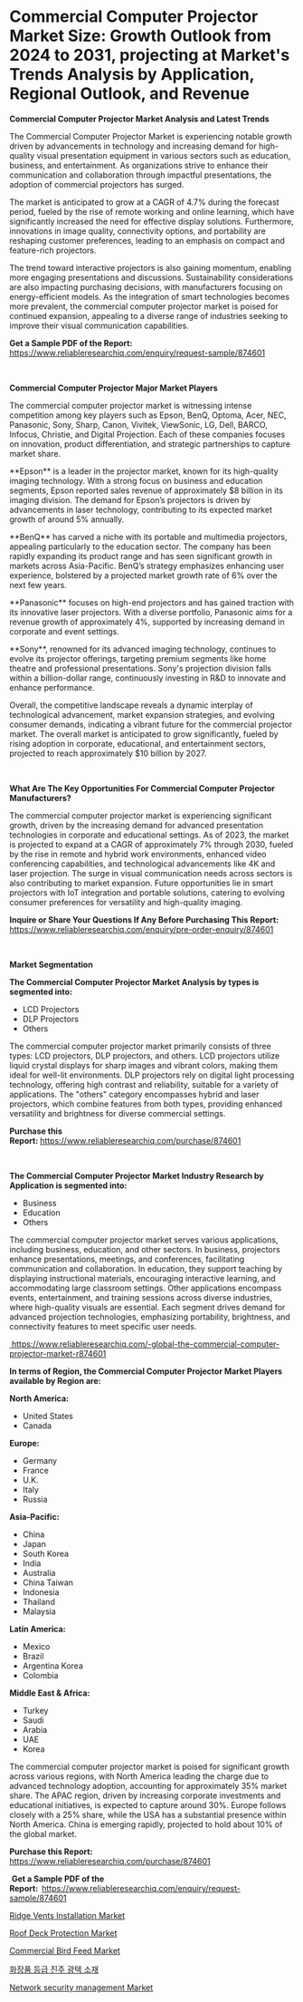 <p><h1>Commercial Computer Projector Market Size: Growth Outlook from 2024 to 2031, projecting at Market's Trends Analysis by Application, Regional Outlook, and Revenue</h1></p><p><strong>Commercial Computer Projector Market Analysis and Latest Trends</strong></p>
<p><p>The Commercial Computer Projector Market is experiencing notable growth driven by advancements in technology and increasing demand for high-quality visual presentation equipment in various sectors such as education, business, and entertainment. As organizations strive to enhance their communication and collaboration through impactful presentations, the adoption of commercial projectors has surged. </p><p>The market is anticipated to grow at a CAGR of 4.7% during the forecast period, fueled by the rise of remote working and online learning, which have significantly increased the need for effective display solutions. Furthermore, innovations in image quality, connectivity options, and portability are reshaping customer preferences, leading to an emphasis on compact and feature-rich projectors. </p><p>The trend toward interactive projectors is also gaining momentum, enabling more engaging presentations and discussions. Sustainability considerations are also impacting purchasing decisions, with manufacturers focusing on energy-efficient models. As the integration of smart technologies becomes more prevalent, the commercial computer projector market is poised for continued expansion, appealing to a diverse range of industries seeking to improve their visual communication capabilities.</p></p>
<p><strong>Get a Sample PDF of the Report:&nbsp;</strong> <a href="https://www.reliableresearchiq.com/enquiry/request-sample/874601">https://www.reliableresearchiq.com/enquiry/request-sample/874601</a></p>
<p>&nbsp;</p>
<p><strong>Commercial Computer Projector Major Market Players</strong></p>
<p><p>The commercial computer projector market is witnessing intense competition among key players such as Epson, BenQ, Optoma, Acer, NEC, Panasonic, Sony, Sharp, Canon, Vivitek, ViewSonic, LG, Dell, BARCO, Infocus, Christie, and Digital Projection. Each of these companies focuses on innovation, product differentiation, and strategic partnerships to capture market share.</p><p>**Epson** is a leader in the projector market, known for its high-quality imaging technology. With a strong focus on business and education segments, Epson reported sales revenue of approximately $8 billion in its imaging division. The demand for Epson’s projectors is driven by advancements in laser technology, contributing to its expected market growth of around 5% annually.</p><p>**BenQ** has carved a niche with its portable and multimedia projectors, appealing particularly to the education sector. The company has been rapidly expanding its product range and has seen significant growth in markets across Asia-Pacific. BenQ’s strategy emphasizes enhancing user experience, bolstered by a projected market growth rate of 6% over the next few years.</p><p>**Panasonic** focuses on high-end projectors and has gained traction with its innovative laser projectors. With a diverse portfolio, Panasonic aims for a revenue growth of approximately 4%, supported by increasing demand in corporate and event settings.</p><p>**Sony**, renowned for its advanced imaging technology, continues to evolve its projector offerings, targeting premium segments like home theatre and professional presentations. Sony's projection division falls within a billion-dollar range, continuously investing in R&D to innovate and enhance performance.</p><p>Overall, the competitive landscape reveals a dynamic interplay of technological advancement, market expansion strategies, and evolving consumer demands, indicating a vibrant future for the commercial projector market. The overall market is anticipated to grow significantly, fueled by rising adoption in corporate, educational, and entertainment sectors, projected to reach approximately $10 billion by 2027.</p></p>
<p>&nbsp;</p>
<p><strong>What Are The Key Opportunities For Commercial Computer Projector Manufacturers?</strong></p>
<p><p>The commercial computer projector market is experiencing significant growth, driven by the increasing demand for advanced presentation technologies in corporate and educational settings. As of 2023, the market is projected to expand at a CAGR of approximately 7% through 2030, fueled by the rise in remote and hybrid work environments, enhanced video conferencing capabilities, and technological advancements like 4K and laser projection. The surge in visual communication needs across sectors is also contributing to market expansion. Future opportunities lie in smart projectors with IoT integration and portable solutions, catering to evolving consumer preferences for versatility and high-quality imaging.</p></p>
<p><strong>Inquire or Share Your Questions If Any Before Purchasing This Report:</strong> <a href="https://www.reliableresearchiq.com/enquiry/pre-order-enquiry/874601">https://www.reliableresearchiq.com/enquiry/pre-order-enquiry/874601</a></p>
<p>&nbsp;</p>
<p><strong>Market Segmentation</strong></p>
<p><strong>The Commercial Computer Projector Market Analysis by types is segmented into:</strong></p>
<p><ul><li>LCD Projectors</li><li>DLP Projectors</li><li>Others</li></ul></p>
<p><p>The commercial computer projector market primarily consists of three types: LCD projectors, DLP projectors, and others. LCD projectors utilize liquid crystal displays for sharp images and vibrant colors, making them ideal for well-lit environments. DLP projectors rely on digital light processing technology, offering high contrast and reliability, suitable for a variety of applications. The "others" category encompasses hybrid and laser projectors, which combine features from both types, providing enhanced versatility and brightness for diverse commercial settings.</p></p>
<p><strong>Purchase this Report:&nbsp;</strong><a href="https://www.reliableresearchiq.com/purchase/874601">https://www.reliableresearchiq.com/purchase/874601</a></p>
<p>&nbsp;</p>
<p><strong>The Commercial Computer Projector Market Industry Research by Application is segmented into:</strong></p>
<p><ul><li>Business</li><li>Education</li><li>Others</li></ul></p>
<p><p>The commercial computer projector market serves various applications, including business, education, and other sectors. In business, projectors enhance presentations, meetings, and conferences, facilitating communication and collaboration. In education, they support teaching by displaying instructional materials, encouraging interactive learning, and accommodating large classroom settings. Other applications encompass events, entertainment, and training sessions across diverse industries, where high-quality visuals are essential. Each segment drives demand for advanced projection technologies, emphasizing portability, brightness, and connectivity features to meet specific user needs.</p></p>
<p><a href="https://www.reliableresearchiq.com/-global-the-commercial-computer-projector-market-r874601">&nbsp;https://www.reliableresearchiq.com/-global-the-commercial-computer-projector-market-r874601</a></p>
<p><strong>In terms of Region, the Commercial Computer Projector Market Players available by Region are:</strong></p>
<p>
    <p> <strong> North America: </strong>
        <ul>
            <li>United States</li>
            <li>Canada</li>
        </ul>
        </p> 
    <p> <strong> Europe: </strong>
        <ul>
            <li>Germany</li>
            <li>France</li>
            <li>U.K.</li>
            <li>Italy</li>
            <li>Russia</li>
        </ul>
        </p> 
    <p> <strong> Asia-Pacific: </strong>
        <ul>
            <li>China</li>
            <li>Japan</li>
            <li>South Korea</li>
            <li>India</li>
            <li>Australia</li>
            <li>China Taiwan</li>
            <li>Indonesia</li>
            <li>Thailand</li>
            <li>Malaysia</li>
        </ul>
        </p> 
    <p> <strong> Latin America: </strong>
        <ul>
            <li>Mexico</li>
            <li>Brazil</li>
            <li>Argentina Korea</li>
            <li>Colombia</li>
        </ul>
        </p> 
    <p> <strong> Middle East & Africa: </strong>
        <ul>
            <li>Turkey</li>
            <li>Saudi</li>
            <li>Arabia</li>
            <li>UAE</li>
            <li>Korea</li>
        </ul>
    </p>
    </p>
<p><p>The commercial computer projector market is poised for significant growth across various regions, with North America leading the charge due to advanced technology adoption, accounting for approximately 35% market share. The APAC region, driven by increasing corporate investments and educational initiatives, is expected to capture around 30%. Europe follows closely with a 25% share, while the USA has a substantial presence within North America. China is emerging rapidly, projected to hold about 10% of the global market.</p></p>
<p><strong>Purchase this Report: </strong><a href="https://www.reliableresearchiq.com/purchase/874601">https://www.reliableresearchiq.com/purchase/874601</a></p>
<p>&nbsp;<strong>Get a Sample PDF of the Report:&nbsp;&nbsp;</strong><a href="https://www.reliableresearchiq.com/enquiry/request-sample/874601">https://www.reliableresearchiq.com/enquiry/request-sample/874601</a></p>
<p><strong></strong></p>
<p><p><a href="https://www.linkedin.com/pulse/ridge-vents-installation-market-indicators-size-regional-i5uwc?trackingId=S3P4CryzS2GHmnd2RplfiQ%3D%3D">Ridge Vents Installation Market</a></p><p><a href="https://www.linkedin.com/pulse/global-roof-deck-protection-market-analysis-trends-ra3fc?trackingId=bAP0eajfSQWiDzPKQPyuXA%3D%3D">Roof Deck Protection Market</a></p><p><a href="https://github.com/RichRobinson5/Market-Research-Report-List-6/blob/main/commercial-bird-feed-market.md">Commercial Bird Feed Market</a></p><p><a href="https://github.com/sougarounis/Market-Research-Report-List-6/blob/main/2139372108314.md">화장품 등급 진주 광택 소재</a></p><p><a href="https://www.linkedin.com/pulse/global-network-security-management-market-sector-types-4tqyc?trackingId=EvsyHQm%2FTLmJ2ReqNhwP%2Fg%3D%3D">Network security management Market</a></p></p>